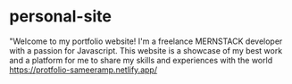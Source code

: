# personal-site
"Welcome to my portfolio website! I'm a freelance MERNSTACK developer with a passion for Javascript. This website is a showcase of my best work and a platform for me to share my skills and experiences with the world
https://protfolio-sameeramp.netlify.app/
